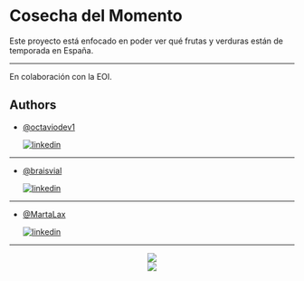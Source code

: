 # Cosecha del Momento

Este proyecto está enfocado en poder ver qué frutas y verduras están de temporada en España.

***

 En colaboración con la EOI.

## Authors

- [@octaviodev1](https://github.com/octaviodev1)

  [![linkedin](https://img.shields.io/badge/linkedin-0A66C2?style=for-the-badge&logo=linkedin&logoColor=white)](https://www.linkedin.com/in/octavian-mihail-badea/)

***

- [@braisvial](https://github.com/braisvial)
  
  [![linkedin](https://img.shields.io/badge/linkedin-0A66C2?style=for-the-badge&logo=linkedin&logoColor=white)](https://www.linkedin.com/in/braisvila/)

***

- [@MartaLax](https://github.com/MartaLax)
 
  [![linkedin](https://img.shields.io/badge/linkedin-0A66C2?style=for-the-badge&logo=linkedin&logoColor=white)](https://www.linkedin.com/in/marta-ermerinda-lax-casta%C3%B1o/)

***

<div align="center">
<img src="https://iili.io/JKkMCpp.png" >
</div>
<div align="center">
<img src="https://iili.io/JKkGD2j.png" >
</div>
